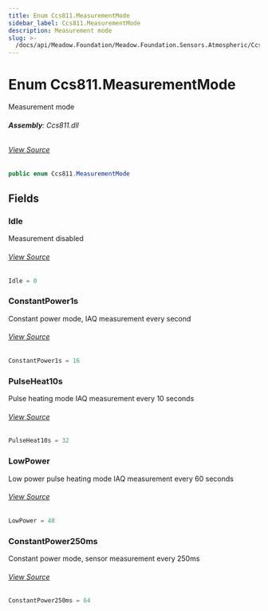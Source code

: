 ```yaml
---
title: Enum Ccs811.MeasurementMode
sidebar_label: Ccs811.MeasurementMode
description: Measurement mode
slug: >-
  /docs/api/Meadow.Foundation/Meadow.Foundation.Sensors.Atmospheric/Ccs811.MeasurementMode
---
```

# Enum Ccs811.MeasurementMode
Measurement mode

###### **Assembly**: Ccs811.dll
###### [View Source](https://github.com/WildernessLabs/Meadow.Foundation.git/blob/develop/Source/Meadow.Foundation.Peripherals/Sensors.Atmospheric.Ccs811/Driver/Ccs811.Enums.cs#L53)
```csharp title="Declaration"
public enum Ccs811.MeasurementMode
```
## Fields
### Idle
Measurement disabled
###### [View Source](https://github.com/WildernessLabs/Meadow.Foundation.git/blob/develop/Source/Meadow.Foundation.Peripherals/Sensors.Atmospheric.Ccs811/Driver/Ccs811.Enums.cs#L58)
```csharp title="Declaration"
Idle = 0
```
### ConstantPower1s
Constant power mode, IAQ measurement every second
###### [View Source](https://github.com/WildernessLabs/Meadow.Foundation.git/blob/develop/Source/Meadow.Foundation.Peripherals/Sensors.Atmospheric.Ccs811/Driver/Ccs811.Enums.cs#L62)
```csharp title="Declaration"
ConstantPower1s = 16
```
### PulseHeat10s
Pulse heating mode IAQ measurement every 10 seconds
###### [View Source](https://github.com/WildernessLabs/Meadow.Foundation.git/blob/develop/Source/Meadow.Foundation.Peripherals/Sensors.Atmospheric.Ccs811/Driver/Ccs811.Enums.cs#L66)
```csharp title="Declaration"
PulseHeat10s = 32
```
### LowPower
Low power pulse heating mode IAQ measurement every 60 seconds
###### [View Source](https://github.com/WildernessLabs/Meadow.Foundation.git/blob/develop/Source/Meadow.Foundation.Peripherals/Sensors.Atmospheric.Ccs811/Driver/Ccs811.Enums.cs#L70)
```csharp title="Declaration"
LowPower = 48
```
### ConstantPower250ms
Constant power mode, sensor measurement every 250ms
###### [View Source](https://github.com/WildernessLabs/Meadow.Foundation.git/blob/develop/Source/Meadow.Foundation.Peripherals/Sensors.Atmospheric.Ccs811/Driver/Ccs811.Enums.cs#L74)
```csharp title="Declaration"
ConstantPower250ms = 64
```
